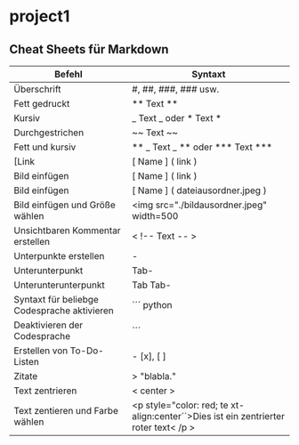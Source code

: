 # project1

**Cheat Sheets für Markdown**
---

|Befehl|Syntaxt|
|------|-------|
|Überschrift|#, ##, ###, ### usw.|
|Fett gedruckt|** Text **|
|Kursiv|_ Text _ oder * Text *|
|Durchgestrichen|~~ Text ~~|
|Fett und kursiv|** _ Text _ ** oder *** Text ***|
[Link|[ Name ] ( link )|
|Bild einfügen|[ Name ] ( link )| 
|Bild einfügen|[ Name ] ( dateiausordner.jpeg )|
|Bild einfügen und Größe wählen|<img src="./bildausordner.jpeg" width=500|
|Unsichtbaren Kommentar erstellen| < !-- Text -- >|
|Unterpunkte erstellen| - |
|Unterunterpunkt|Tab-|
|Unterunterunterpunkt|Tab Tab-|
|Syntaxt für beliebge Codesprache aktivieren|´´´ python|
|Deaktivieren der Codesprache|´´´|
|Erstellen von To-Do-Listen|- [x], [ ]|
Zitate|> "blabla."
Text zentrieren|< center >|
Text zentieren und Farbe wählen|<p style="color: red; te xt-align:center´´>Dies ist ein zentrierter roter text< /p >
